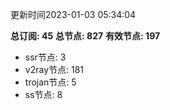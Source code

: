 更新时间2023-01-03 05:34:04

**总订阅: 45**
**总节点: 827**
**有效节点: 197**
- ssr节点: 3
- v2ray节点: 181
- trojan节点: 5
- ss节点: 8
